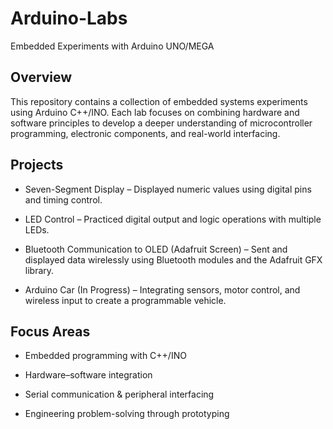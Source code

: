 # Arduino-Labs
Embedded Experiments with Arduino UNO/MEGA

## Overview
This repository contains a collection of embedded systems experiments using Arduino C++/INO. Each lab focuses on combining hardware and software principles to develop a deeper understanding of microcontroller programming, electronic components, and real-world interfacing.

## Projects
* Seven-Segment Display – Displayed numeric values using digital pins and timing control.

* LED Control – Practiced digital output and logic operations with multiple LEDs.

* Bluetooth Communication to OLED (Adafruit Screen) – Sent and displayed data wirelessly using Bluetooth modules and the Adafruit GFX library.

* Arduino Car (In Progress) – Integrating sensors, motor control, and wireless input to create a programmable vehicle.

## Focus Areas

* Embedded programming with C++/INO

* Hardware–software integration

* Serial communication & peripheral interfacing

* Engineering problem-solving through prototyping


